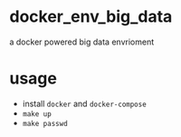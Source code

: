 # docker_env_big_data
a docker powered big data envrioment

# usage

* install `docker` and `docker-compose`
* `make up`
* `make passwd`

